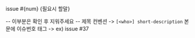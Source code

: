 issue #{num}
{필요시 할말}

-- 이부분은 확인 후 지워주세요 --
제목 컨벤션 -> `[<who>] short-description`
본문에 이슈번호 태그 -> ex) issue #37
